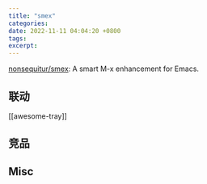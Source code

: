 ```yaml
---
title: "smex"
categories: 
date: 2022-11-11 04:04:20 +0800
tags: 
excerpt: 
---
```


[nonsequitur/smex](https://github.com/nonsequitur/smex): A smart M-x enhancement for Emacs.





## 联动


[[awesome-tray]]

## 竞品



## Misc


